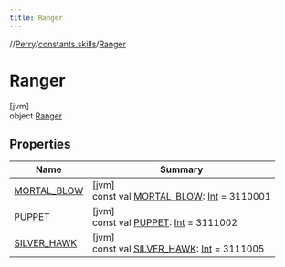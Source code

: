 ```yaml
---
title: Ranger
---
```

//[Perry](../../../index.html)/[constants.skills](../index.html)/[Ranger](index.html)



# Ranger



[jvm]\
object [Ranger](index.html)



## Properties


| Name | Summary |
|---|---|
| [MORTAL_BLOW](-m-o-r-t-a-l_-b-l-o-w.html) | [jvm]<br>const val [MORTAL_BLOW](-m-o-r-t-a-l_-b-l-o-w.html): [Int](https://kotlinlang.org/api/latest/jvm/stdlib/kotlin/-int/index.html) = 3110001 |
| [PUPPET](-p-u-p-p-e-t.html) | [jvm]<br>const val [PUPPET](-p-u-p-p-e-t.html): [Int](https://kotlinlang.org/api/latest/jvm/stdlib/kotlin/-int/index.html) = 3111002 |
| [SILVER_HAWK](-s-i-l-v-e-r_-h-a-w-k.html) | [jvm]<br>const val [SILVER_HAWK](-s-i-l-v-e-r_-h-a-w-k.html): [Int](https://kotlinlang.org/api/latest/jvm/stdlib/kotlin/-int/index.html) = 3111005 |

